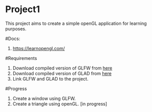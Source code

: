 # Project1
This project aims to create a simple openGL application for learning purposes.

#Docs:
1. https://learnopengl.com/

#Requirements
1. Download compiled version of GLFW from [here](http://www.glfw.org/download.html)							
2. Download compiled version of GLAD from [here](http://glad.dav1d.de/)
3. Link GLFW and GLAD to the project.

#Progress
1. Create a window using GLFW.
2. Create a triangle using openGL. [in progress]
